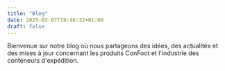 ```yaml
---
title: "Blog"
date: 2025-03-07T19:46:32+01:00
draft: false
---
```


Bienvenue sur notre blog où nous partageons des idées, des actualités et des mises à jour concernant les produits ConFoot et l'industrie des conteneurs d'expédition.